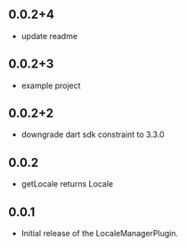 ## 0.0.2+4
* update readme

## 0.0.2+3
* example project

## 0.0.2+2
* downgrade dart sdk constraint to 3.3.0

## 0.0.2
* getLocale returns Locale

## 0.0.1

* Initial release of the LocaleManagerPlugin.
